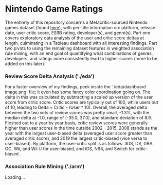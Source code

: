 # Nintendo Game Ratings

The entirety of this repository concerns a Metacritic-sourced Nintendo games dataset (found [here](https://github.com/yaylinda/nintendo-games-ratings)), with per-title information on: platform, release date, user critic score, ESRB rating, developer(s), and genre(s). Part one covers exploratory data analysis of the user and critic score deltas at length, culminating in a Tableau dashboard with all interesting findings. Part two pivots to using the remaining dataset features in weighted association rule mining, with an end goal of quantifying what combinations of genres, developers, and ratings more consistently lead to higher scores (more to be added on this later).

### Review Score Delta Analysis ('./eda')

For a faster overview of my findings, peek inside the './eda/dashboard image.png' file; it even has some fancy color coordination going on. The delta in this was calculated by subtracting a scaled up version of the user score from critic score. Critic scores are typically out of 100, while users out of 10, leading to Delta = Critic - (User * 10). Overall, the averaged delta between the two sets of review scores was pretty small, -1.3%, with the median delta at -1.0, range of (-35.0, 37.0), and standard deviation of 8.9.
Fleshed out to a year by year basis, critic review scores were generally higher than user scores in the time outside 2002 - 2015. 2008 stands as the year with the largest user-biased delta (averaged user score greater than averaged critic score), and 2019 the largest critic-biased (vice versa to user-biased). By platform, the user-critic split is as follows: 3DS, DS, GBA, GC, Wii, and Wii U for user-biased, and iOS, N64, and Switch for critic-biased.

### Association Rule Mining ('./arm')

Loading...
